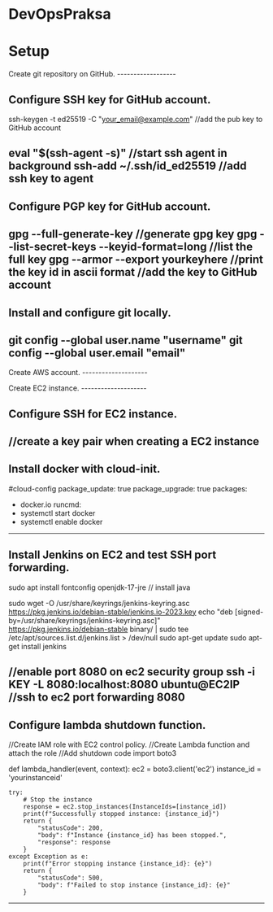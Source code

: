 # DevOpsPraksa

# Setup
 
Create git repository on GitHub. ------------------


Configure SSH key for GitHub account.
-----------------
ssh-keygen -t ed25519 -C "your_email@example.com"
//add the pub key to GitHub account

eval "$(ssh-agent -s)" //start ssh agent in background
ssh-add ~/.ssh/id_ed25519 //add ssh key to agent
-----------------

Configure PGP key for GitHub account.
-----------------
gpg --full-generate-key //generate gpg key
gpg --list-secret-keys --keyid-format=long //list the full key
gpg --armor --export yourkeyhere //print the key id in ascii format
//add the key to GitHub account
-----------------

Install and configure git locally.
------------------
git config --global user.name "username"
git config --global user.email "email"
------------------

Create AWS account. --------------------

Create EC2 instance. --------------------

Configure SSH for EC2 instance.
------------------
//create a key pair when creating a EC2 instance
------------------

Install docker with cloud-init.
------------------
#cloud-config
package_update: true
package_upgrade: true
packages:
  - docker.io
runcmd:
  - systemctl start docker
  - systemctl enable docker
-------------------

Install Jenkins on EC2 and test SSH port forwarding.
-------------------
sudo apt install fontconfig openjdk-17-jre  // install java

sudo wget -O /usr/share/keyrings/jenkins-keyring.asc \
  https://pkg.jenkins.io/debian-stable/jenkins.io-2023.key
echo "deb [signed-by=/usr/share/keyrings/jenkins-keyring.asc]" \
  https://pkg.jenkins.io/debian-stable binary/ | sudo tee \
  /etc/apt/sources.list.d/jenkins.list > /dev/null
sudo apt-get update
sudo apt-get install jenkins

//enable port 8080 on ec2 security group
ssh -i KEY -L 8080:localhost:8080 ubuntu@EC2IP  //ssh to ec2 port forwarding 8080
-------------------

Configure lambda shutdown function.
-------------------
//Create IAM role with EC2 control policy.
//Create Lambda function and attach the role
//Add shutdown code
import boto3

def lambda_handler(event, context):
    ec2 = boto3.client('ec2')
    instance_id = 'yourinstanceid'

    try:
        # Stop the instance
        response = ec2.stop_instances(InstanceIds=[instance_id])
        print(f"Successfully stopped instance: {instance_id}")
        return {
            "statusCode": 200,
            "body": f"Instance {instance_id} has been stopped.",
            "response": response
        }
    except Exception as e:
        print(f"Error stopping instance {instance_id}: {e}")
        return {
            "statusCode": 500,
            "body": f"Failed to stop instance {instance_id}: {e}"
        }
-------------------
